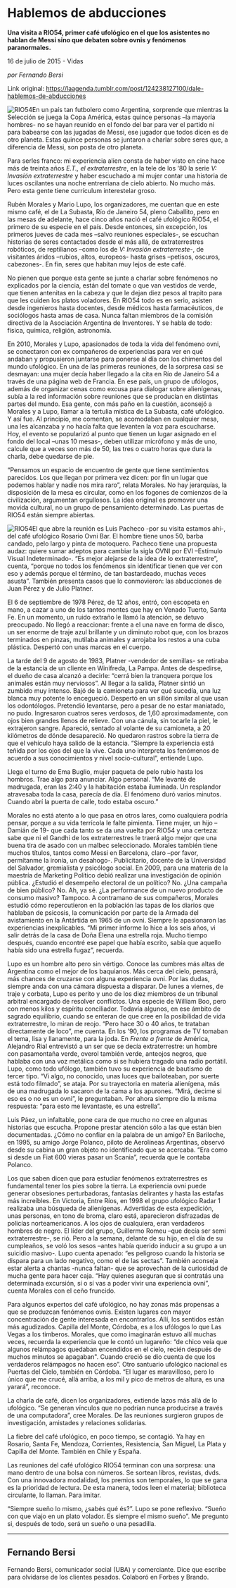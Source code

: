 # Hablemos de abducciones

**Una visita a RIO54, primer café ufológico en el que los asistentes no hablan de Messi sino que debaten sobre ovnis y fenómenos paranormales.**

16 de julio de 2015 - Vidas

_por Fernando Bersi_

Link original: https://laagenda.tumblr.com/post/124238127100/dale-hablemos-de-abducciones

![RIO54](https://64.media.tumblr.com/7082c8fea12e715acd30c0ea78c2215b/tumblr_inline_pk0jjkB0qg1t6q87u_500.jpg)En un país
tan futbolero como Argentina, sorprende que mientras la Selección se
juega la Copa América, estas quince personas –la mayoría hombres-
no se hayan reunido en el fondo del bar para ver el partido ni para
babearse con las jugadas de Messi, ese jugador que todos dicen es de
otro planeta. Estas quince personas se juntaron a charlar sobre seres
que, a diferencia de Messi, son posta de otro planeta.

Para serles
franco: mi experiencia alien consta de haber visto en cine hace más
de treinta años *E.T., el extraterrestre*,
en la tele de los ‘80 la serie *V: Invasión
extraterrestre* y haber escuchado a mi mujer
contar una historia de luces oscilantes una noche entrerriana de
cielo abierto. No mucho más. Pero esta gente tiene currículum
interestelar groso.

Rubén
Morales y Mario Lupo, los organizadores, me cuentan que en este mismo
café, el de La Subasta, Río de Janeiro 54, pleno Caballito, pero en
las mesas de adelante, hace cinco años nació el café ufológico
RIO54, el primero de su especie en el país. Desde entonces, sin
excepción, los primeros jueves de cada mes –salvo reuniones
especiales-, se escuchan historias de seres contactados desde el más
allá, de extraterrestres robóticos, de reptilianos –como los de
*V: Invasión extraterreste*-,
de visitantes áridos –rubios, altos, europeos- hasta grises
–petisos, oscuros, cabezones-. En fin, seres que habitan muy lejos
de este café.

No pienen
que porque esta gente se junte a charlar sobre fenómenos no
explicados por la ciencia, están del tomate o que van vestidos de
verde, que tienen antenitas en la cabeza y que le dejan diez pesos al
trapito para que les cuiden los platos voladores. En RIO54 todo es en
serio, asisten desde ingenieros hasta docentes, desde médicos hasta
farmacéuticos, de sociólogos hasta amas de casa. Nunca faltan
miembros de la comisión directiva de la Asociación Argentina de
Inventores. Y se habla de todo: física, química, religión,
astronomía. 


En 2010,
Morales y Lupo, apasionados de toda la vida del fenómeno ovni, se
conectaron con ex compañeros de experiencias para ver en qué
andaban y propusieron juntarse para ponerse al día con los chimentos
del mundo ufológico. En una de las primeras reuniones, de la
sorpresa casi se desmayan: una mujer decía haber llegado a la cita
en Río de Janeiro 54 a través de una página web de Francia. En ese
país, un grupo de ufólogos, además de organizar cenas como excusa
para dialogar sobre alienígenas, subía a la red información sobre
reuniones que se producían en distintas partes del mundo. Esa gente,
con más paño en la cuestión, aconsejó a Morales y a Lupo, llamar
a la tertulia mística de La Subasta, café ufológico. Y así fue.
Al principio, me comentan, se acomodaban en cualquier mesa, una les
alcanzaba y no hacía falta que levanten la voz para escucharse. Hoy,
el evento se popularizó al punto que tienen un lugar asignado en el
fondo del local –unas 10 mesas-, deben utilizar micrófono y más
de uno, calcule que a veces son más de 50, las tres o cuatro horas
que dura la charla, debe quedarse de pie.

“Pensamos un espacio de
encuentro de gente que tiene sentimientos parecidos. Los que llegan
por primera vez dicen: por fin un lugar que podemos hablar y nadie
nos mira raro”, relata Morales. No hay jerarquías, la disposición
de la mesa es circular, como en los fogones de comienzos de la
civilización, argumentan orgullosos. La idea original es promover una
movida cultural, no un grupo de pensamiento determinado. Las puertas
de RIO54 están siempre abiertas. 


![RIO54](https://64.media.tumblr.com/e221df4ae5085e94add268c567f9eff5/tumblr_inline_pk0jjkJcjJ1t6q87u_500.jpg)El que abre
la reunión es Luis Pacheco -por su visita estamos ahí-, del café
ufológico Rosario Ovni Bar. El hombre tiene unos 50, barba candado,
pelo largo y pinta de motoquero. Pacheco tiene una propuesta audaz:
quiere sumar adeptos para cambiar la sigla OVNI por EVI –Estímulo
Visual Indeterminado-. “Es mejor alejarse de la idea de lo
extraterrestre”, cuenta, “porque no todos los fenómenos sin
identificar tienen que ver con eso y además porque el término, de
tan bastardeado, muchas veces asusta”. También presenta casos que
lo conmovieron: las abducciones de Juan Pérez y de Julio Platner. 


El 6 de
septiembre de 1978 Pérez, de 12 años, entró, con escopeta en mano,
a cazar a uno de los tantos montes que hay en Venado Tuerto, Santa
Fe. En un momento, un ruido extraño le llamó la atención, se
detuvo preocupado. No llegó a reaccionar: frente a el una nave en
forma de disco, un ser enorme de traje azul brillante y un diminuto
robot que, con los brazos terminados en pinzas, mutilaba animales y
arrojaba los restos a una cuba plástica. Despertó con unas marcas
en el cuerpo.

La tarde del
9 de agosto de 1983, Platner -vendedor de semillas- se retiraba de la
estancia de un cliente en Winifreda, La Pampa. Antes de despedirse,
el dueño de casa alcanzó a decirle: “cerrá bien la tranquera
porque los animales están muy nerviosos”. Al llegar a la salida,
Platner sintió un zumbido muy intenso. Bajó de la camioneta para
ver qué sucedía, una luz blanca muy potente lo encegueció.
Despertó en un sillón similar al que usan los odontólogos.
Pretendió levantarse, pero a pesar de no estar maniatado, no pudo.
Ingresaron cuatros seres verdosos, de 1,60 aproximadamente, con ojos
bien grandes llenos de relieve. Con una cánula, sin tocarle la piel,
le extrajeron sangre. Apareció, sentado al volante de su camioneta,
a 20 kilómetros de dónde desapareció. No quedaron rastros sobre la
tierra de que el vehículo haya salido de la estancia. “Siempre
la experiencia está teñida por los ojos del que la vive. Cada uno
interpreta los fenómenos de acuerdo a sus conocimientos y nivel
socio-cultural”, entiende Lupo. 


Llega el
turno de Ema Buglio, mujer paqueta de pelo rubio hasta los hombros.
Trae algo para anunciar. Algo personal. “Me levanté de madrugada,
eran las 2:40 y la habitación estaba iluminada. Un resplandor
atravesaba toda la casa, parecía de día. El fenómeno duró varios
minutos. Cuando abrí la puerta de calle, todo estaba oscuro.”

Morales no
está atento a lo que pasa en otros lares, como cualquiera podría
pensar, porque a su vida terrícola le falte pimienta. Tiene mujer,
un hijo –Damián de 19- que cada tanto se da una vuelta por RIO54
y una certeza: sabe que ni el Gandhi de los extraterrestres le traerá
algo mejor que una buena tira de asado con un malbec seleccionado.
Morales también tiene muchos títulos, tantos como Messi en
Barcelona, claro –por favor, permítanme la ironía, un desahogo-.
Publicitario, docente de la Universidad del Salvador, gremialista y
psicólogo social. En 2009, para una materia de la maestría de
Marketing Político debió realizar una investigación de opinión
pública. ¿Estudió el desempeño electoral de un político? No.
¿Una campaña de bien público? No. Ah, ya sé. ¿La performance de
un nuevo producto de consumo masivo? Tampoco. A contramano de sus
compañeros, Morales estudió cómo repercutieron en la población
las tapas de los diarios que hablaban de psicosis, la comunicación
por parte de la Armada del avistamiento en la Antártida en 1965 de
un ovni. Siempre le apasionaron las experiencias inexplicables. “Mi
primer informe lo hice a los seis años, vi salir detrás de la casa
de Doña Elena una estrella roja. Mucho tiempo después, cuando
encontré ese papel que había escrito, sabía que aquello había sido
una estrella fugaz”, recuerda. 


Lupo es un
hombre alto pero sin vértigo. Conoce las cumbres más altas de
Argentina como el mejor de los baquianos. Más cerca del cielo,
pensará, más chances de cruzarse con alguna experiencia ovni. Por
las dudas, siempre anda con una cámara dispuesta a disparar. De
lunes a viernes, de traje y corbata, Lupo es perito y uno de los diez
miembros de un tribunal arbitral encargado de resolver conflictos.
Una especie de William Boo, pero con menos kilos y espíritu
conciliador. Todavía algunos, en ese ámbito de sagrado equilibrio,
cuando se enteran de que cree en la posibilidad de vida extraterrestre,
lo miran de reojo. “Pero hace 30 o 40 años, te trataban
directamente de loco”, me cuenta. En los '90, los programas de TV
tomaban el tema, lisa y llanamente, para la joda. En *Frente
a frente* de América, Alejandro Rial
entrevistó a un ser que se decía extraterrestre: un hombre con
pasamontaña verde, overol también verde, anteojos negros, que
hablaba con una voz metálica como si se hubiera tragado una radio
portátil. Lupo, como todo ufólogo, también tuvo su experiencia de
bautismo de tercer tipo. “Vi algo, no conocido, unas luces que
bailoteaban, por suerte está todo filmado”, se ataja. Por su
trayectoria en materia alienígena, más de una madrugada lo sacaron
de la cama a los apurones. “Mirá, decime si eso es o no es un ovni”,
le preguntaban. Por ahora siempre dio la misma respuesta: “para
esto me levantaste, es una estrella”.

Luis
Páez, un infaltable, pone cara de que mucho no cree en algunas
historias que escucha. Propone prestar atención sólo a las que
están bien documentadas. ¿Cómo no confiar en la palabra de un
amigo? En Bariloche, en 1995, su amigo Jorge Polanco, piloto de
Aerolíneas Argentinas, observó desde su cabina un gran objeto no
identificado que se acercaba. “Era como si desde un Fiat 600 vieras
pasar un Scania”, recuerda que le contaba Polanco. 


Los que
saben dicen que para estudiar fenómenos extraterrestres es
fundamental tener los pies sobre la tierra. La experiencia ovni
puede generar obsesiones perturbadoras, fantasías delirantes y hasta
las estafas más increíbles. En Victoria, Entre Ríos, en 1998 el
grupo ufológico Radar 1 realizaba una búsqueda de alienígenas.
Advertidas de esta expedición, unas personas, en tono de broma,
claro está, aparecieron disfrazadas de policías norteamericanos. A
los ojos de cualquiera, eran verdaderos hombres de negro. El líder
del grupo, Guillermo Romeu –que decía ser semi extraterrestre-, se
rió. Pero a la semana, delante de su hijo, en el día de su
cumpleaños, se voló los sesos –antes había querido inducir a su
grupo a un suicidio masivo-. Lupo cuenta apenado: “es peligroso
cuando la historia se dispara para un lado negativo, como el de las
sectas”. También aconseja estar alerta a chantas -nunca faltan-
que se aprovechan de la curiosidad de mucha gente para hacer caja.
“Hay quienes aseguran que si contratás una determinada excursión,
sí o sí vas a poder vivir una experiencia ovni”, cuenta Morales
con el ceño fruncido.

Para algunos
expertos del café ufológico, no hay zonas más propensas a que se
produzcan fenómenos ovnis. Existen lugares con mayor concentración
de gente interesada en encontrarlos. Allí, los sentidos están más
agudizados. Capilla del Monte, Córdoba, es a los ufólogos lo que
Las Vegas a los timberos. Morales, que como imaginarán estuvo allí
muchas veces, recuerda la experiencia que le contó un lugareño: “de
chico veía que algunos relámpagos quedaban encendidos en el cielo,
recién después de muchos minutos se apagaban". Cuando creció se dio
cuenta de que los verdaderos relámpagos no hacen eso”. Otro
santuario ufológico nacional es Puertas del Cielo, también en
Córdoba. “El lugar es maravilloso, pero lo único que me crucé,
allá arriba, a los mil y pico de metros de altura, es una yarará”,
reconoce. 


La charla de
café, dicen los organizadores, extiende lazos más allá de lo
ufológico. “Se generan vínculos que no podrían nunca producirse
a través de una computadora”, cree Morales. De las reuniones
surgieron grupos de investigación, amistades y relaciones
solidarias. 


La fiebre
del café ufológico, en poco tiempo, se contagió. Ya hay en
Rosario, Santa Fe, Mendoza, Corrientes, Resistencia, San Miguel, La
Plata y Capilla del Monte. También en Chile y España. 


Las
reuniones del café ufológico RIO54 terminan con una sorpresa: una
mano dentro de una bolsa con números. Se sortean libros, revistas,
dvds. Con una innovadora modalidad, los premios son temporales, lo
que se gana es la prioridad de lectura. De esta manera, todos leen el
material; biblioteca circulante, lo llaman. Para imitar. 


“Siempre
sueño lo mismo, ¿sabés qué és?”. Lupo se pone reflexivo.
“Sueño con que viajo en un plato volador. Es siempre el mismo
sueño”. Me pregunto si, después de todo, será un sueño o una
pesadilla.

  




---

 Fernando Bersi
---------------

Fernando Bersi, comunicador social (UBA) y comerciante. Dice que escribe para olvidarse de los clientes pesados. Colaboró en Forbes y Brando.
 

